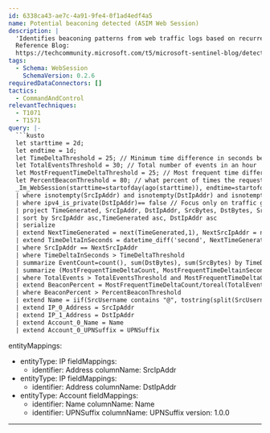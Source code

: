 ```yaml
---
id: 6338ca43-ae7c-4a91-9fe4-0f1ad4edf4a5
name: Potential beaconing detected (ASIM Web Session)
description: |
  'Identifies beaconing patterns from web traffic logs based on recurrent timedelta patterns.
  Reference Blog:
  https://techcommunity.microsoft.com/t5/microsoft-sentinel-blog/detect-network-beaconing-via-intra-request-time-delta-patterns/ba-p/779586'
tags:
  - Schema: WebSession
    SchemaVersion: 0.2.6
requiredDataConnectors: []
tactics:
  - CommandAndControl
relevantTechniques:
  - T1071
  - T1571
query: |-
  ```kusto
  let starttime = 2d;
  let endtime = 1d;
  let TimeDeltaThreshold = 25; // Minimum time difference in seconds between two events of same SourceIP and DestinationIP
  let TotalEventsThreshold = 30; // Total number of events in an hour
  let MostFrequentTimeDeltaThreshold = 25; // Most frequent time difference in seconds between two events of same SourceIP
  let PercentBeaconThreshold = 80; // what percent of times the requests were sent at same interval within an hour
  _Im_WebSession(starttime=startofday(ago(starttime)), endtime=startofday(ago(endtime)))
  | where isnotempty(SrcIpAddr) and isnotempty(DstIpAddr) and isnotempty(SrcBytes)
  | where ipv4_is_private(DstIpAddr)== false // Focus only on traffic going to internet
  | project TimeGenerated, SrcIpAddr, DstIpAddr, SrcBytes, DstBytes, SrcUsername
  | sort by SrcIpAddr asc,TimeGenerated asc, DstIpAddr asc
  | serialize
  | extend NextTimeGenerated = next(TimeGenerated,1), NextSrcIpAddr = next(SrcIpAddr,1)
  | extend TimeDeltaInSeconds = datetime_diff('second', NextTimeGenerated, TimeGenerated)
  | where SrcIpAddr == NextSrcIpAddr
  | where TimeDeltaInSeconds > TimeDeltaThreshold
  | summarize EventCount=count(), sum(DstBytes), sum(SrcBytes) by TimeDeltaInSeconds, bin(TimeGenerated,1h), SrcUsername, SrcIpAddr, DstIpAddr
  | summarize (MostFrequentTimeDeltaCount, MostFrequentTimeDeltainSeconds) = arg_max(EventCount, TimeDeltaInSeconds), TotalEvents=sum(EventCount), TotalSentBytes = sum(sum_SrcBytes), TotalReceivedBytes = sum(sum_DstBytes) by bin(TimeGenerated,1h), SrcUsername, SrcIpAddr, DstIpAddr
  | where TotalEvents > TotalEventsThreshold and MostFrequentTimeDeltaCount > MostFrequentTimeDeltaThreshold
  | extend BeaconPercent = MostFrequentTimeDeltaCount/toreal(TotalEvents) * 100
  | where BeaconPercent > PercentBeaconThreshold
  | extend Name = iif(SrcUsername contains "@", tostring(split(SrcUsername,'@',0)[0]),SrcUsername), UPNSuffix = iif(SrcUsername contains "@",tostring(split(SrcUsername,'@',1)[0]),"")
  | extend IP_0_Address = SrcIpAddr
  | extend IP_1_Address = DstIpAddr
  | extend Account_0_Name = Name
  | extend Account_0_UPNSuffix = UPNSuffix
  ```
entityMappings:
  - entityType: IP
    fieldMappings:
      - identifier: Address
        columnName: SrcIpAddr
  - entityType: IP
    fieldMappings:
      - identifier: Address
        columnName: DstIpAddr
  - entityType: Account
    fieldMappings:
      - identifier: Name
        columnName: Name
      - identifier: UPNSuffix
        columnName: UPNSuffix
version: 1.0.0
---
```


